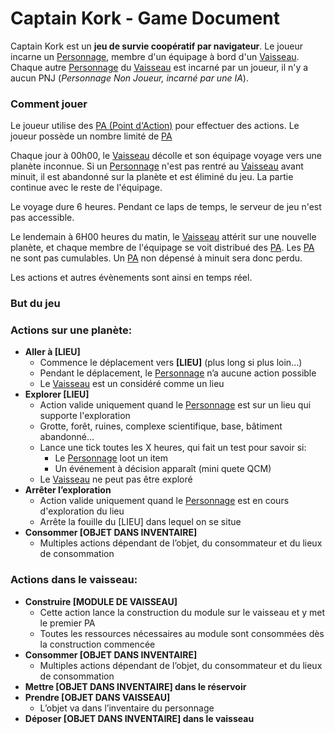 Captain Kork - Game Document
============================

Captain Kork est un **jeu de survie coopératif par navigateur**. Le joueur incarne un [Personnage](character.md), membre d'un équipage à bord d'un [Vaisseau](ship.md).
Chaque autre [Personnage](character.md) du [Vaisseau](ship.md) est incarné par un joueur, il n'y a aucun PNJ (*Personnage Non Joueur, incarné par une IA*).

### Comment jouer

Le joueur utilise des [PA (Point d'Action)](pa.md) pour effectuer des actions. Le joueur possède un nombre limité de [PA](pa.md)

Chaque jour à 00h00, le [Vaisseau](ship.md) décolle et son équipage voyage vers une planète inconnue.
Si un [Personnage](character.md) n'est pas rentré au [Vaisseau](ship.md) avant minuit, il est abandonné sur la planète et est éliminé du jeu.
La partie continue avec le reste de l'équipage.

Le voyage dure 6 heures. Pendant ce laps de temps, le serveur de jeu n'est pas accessible.

Le lendemain à 6H00 heures du matin, le [Vaisseau](ship.md) attérit sur une nouvelle planète, et chaque membre de l'équipage se voit distribué des [PA](pa.md). Les [PA](pa.md) ne sont pas cumulables. Un [PA](pa.md) non dépensé à minuit sera donc perdu.

Les actions et autres évènements sont ainsi en temps réel.

### But du jeu



### Actions sur une planète:
* **Aller à [LIEU]**
    * Commence le déplacement vers **[LIEU]** (plus long si plus loin…)
    * Pendant le déplacement, le [Personnage](character.md) n’a aucune action possible
    * Le [Vaisseau](ship.md) est un considéré comme un lieu
* **Explorer [LIEU]**
    * Action valide uniquement quand le [Personnage](character.md) est sur un lieu qui supporte l'exploration
    * Grotte, forêt, ruines, complexe scientifique, base, bâtiment abandonné...
    * Lance une tick toutes les X heures, qui fait un test pour savoir si:
		* Le [Personnage](character.md) loot un item
		* Un événement à décision apparaît (mini quete QCM)
	* Le [Vaisseau](ship.md) ne peut pas être exploré
* **Arrêter l’exploration**
	* Action valide uniquement quand le [Personnage](character.md) est en cours d'exploration du lieu
    * Arrête la fouille du [LIEU] dans lequel on se situe
* **Consommer [OBJET DANS INVENTAIRE]**
	* Multiples actions dépendant de l’objet, du consommateur et du lieux de consommation

### Actions dans le vaisseau:
* **Construire [MODULE DE VAISSEAU]**
	* Cette action lance la construction  du module sur le vaisseau et y met le premier PA
	* Toutes les ressources nécessaires au module sont consommées dès la construction commencée
* **Consommer [OBJET DANS INVENTAIRE]**
	* Multiples actions dépendant de l’objet, du consommateur et du lieux de consommation
* **Mettre [OBJET DANS INVENTAIRE] dans le réservoir**
* **Prendre [OBJET DANS VAISSEAU]**
	* L’objet va dans l’inventaire du personnage
* **Déposer [OBJET DANS INVENTAIRE] dans le vaisseau**
